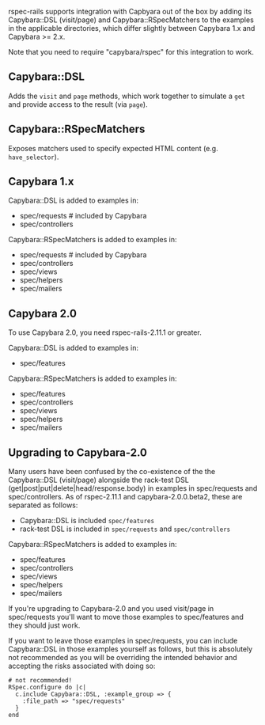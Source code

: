 rspec-rails supports integration with Capbyara out of the box by adding
its Capybara::DSL (visit/page) and Capybara::RSpecMatchers to the
examples in the applicable directories, which differ slightly between
Capybara 1.x and Capybara >= 2.x.

Note that you need to require "capybara/rspec" for this integration to work.

## Capybara::DSL

Adds the `visit` and `page` methods, which work together to simulate a
`get` and provide access to the result (via `page`).

## Capybara::RSpecMatchers

Exposes matchers used to specify expected HTML content (e.g. `have_selector`).

## Capybara 1.x

Capybara::DSL is added to examples in:

* spec/requests    # included by Capybara
* spec/controllers

Capybara::RSpecMatchers is added to examples in:

* spec/requests    # included by Capybara
* spec/controllers
* spec/views
* spec/helpers
* spec/mailers

## Capybara 2.0

To use Capybara 2.0, you need rspec-rails-2.11.1 or greater.

Capybara::DSL is added to examples in:

* spec/features

Capybara::RSpecMatchers is added to examples in:

* spec/features
* spec/controllers
* spec/views
* spec/helpers
* spec/mailers

## Upgrading to Capybara-2.0

Many users have been confused by the co-existence of the the
Capybara::DSL (visit/page) alongside the rack-test DSL
(get|post|put|delete|head/response.body) in examples in spec/requests
and spec/controllers. As of rspec-2.11.1 and capybara-2.0.0.beta2, these
are separated as follows:

* Capybara::DSL is included `spec/features`
* rack-test DSL is included in `spec/requests` and `spec/controllers`

Capybara::RSpecMatchers is added to examples in:

* spec/features
* spec/controllers
* spec/views
* spec/helpers
* spec/mailers

If you're upgrading to Capybara-2.0 and you used visit/page in
spec/requests you'll want to move those examples to spec/features and
they should just work.

If you want to leave those examples in spec/requests, you can include
Capybara::DSL in those examples yourself as follows, but this is
absolutely not recommended as you will be overriding the intended
behavior and accepting the risks associated with doing so:

    # not recommended!
    RSpec.configure do |c|
      c.include Capybara::DSL, :example_group => {
        :file_path => "spec/requests"
      }
    end

